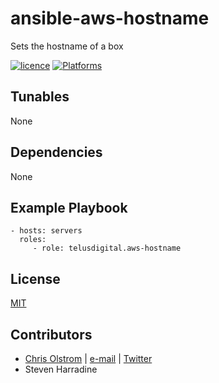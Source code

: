 # ansible-aws-hostname

Sets the hostname of a box

[![licence](https://img.shields.io/badge/licence-ISC-blue.svg)](https://opensource.org/licenses/ISC)
[![Platforms](http://img.shields.io/badge/platforms-ubuntu-lightgrey.svg?style=flat)](#)

Tunables
--------
None

Dependencies
------------
None

Example Playbook
----------------
    - hosts: servers
      roles:
         - role: telusdigital.aws-hostname

License
-------
[MIT](https://tldrlegal.com/license/mit-license)

Contributors
------------
* [Chris Olstrom](https://colstrom.github.io/) | [e-mail](mailto:chris@olstrom.com) | [Twitter](https://twitter.com/ChrisOlstrom)
* Steven Harradine
